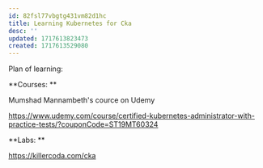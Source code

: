 ```yaml
---
id: 82fsl77vbgtg431vm82d1hc
title: Learning Kubernetes for Cka
desc: ''
updated: 1717613823473
created: 1717613529080
---
```

Plan of learning: 

**Courses:
**

Mumshad Mannambeth's cource on Udemy

https://www.udemy.com/course/certified-kubernetes-administrator-with-practice-tests/?couponCode=ST19MT60324

**Labs: 
**

https://killercoda.com/cka
